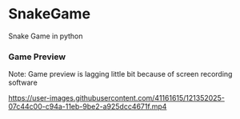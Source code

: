# SnakeGame
 Snake Game  in python
<h3>Game Preview</h3>
<p>Note: Game preview is lagging little bit because of screen recording software</p>

https://user-images.githubusercontent.com/41161615/121352025-07c44c00-c94a-11eb-9be2-a925dcc4671f.mp4
